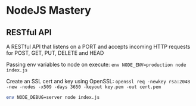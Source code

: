 # NodeJS Mastery

## RESTful API

A RESTful API that listens on a PORT and accepts incoming HTTP requests for POST,
GET, PUT, DELETE and HEAD

Passing env variables to node on execute:
`env NODE_ENV=production node index.js`

Create an SSL cert and key using OpenSSL:
`openssl req -newkey rsa:2048 -new -nodes -x509 -days 3650 -keyout key.pem -out cert.pem`

```sh
env NODE_DEBUG=server node index.js
```
